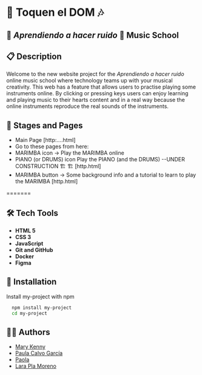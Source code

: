 #  🎹 Toquen el DOM 🎶


## 📀 _Aprendiendo a hacer ruido_ 📀   Music School


## 📋 Description

Welcome to the new website project for the _Aprendiendo a hacer ruido_ online music school where technology teams up with your musical creativity. This web has a feature that allows users to practise playing some instruments online. By clicking or pressing keys users can enjoy learning and playing music to their hearts content and in a real way because the online instruments reproduce the real sounds of the instruments.   


## 📄 Stages and Pages

- Main Page  [http:....html] 
- Go to these pages from here:
- MARIMBA icon →  Play the  MARIMBA online
- PIANO (or DRUMS) icon Play the PIANO (and the DRUMS) --UNDER CONSTRUCTION 🏗️ 🏗️ [http.html] 
- MARIMBA button →  Some background info and a tutorial to learn to play the MARIMBA  [http.html] 

  


=======
## 🛠 Tech Tools

- **HTML 5** 
- **CSS 3** 
- **JavaScript**
- **Git and GitHub**
- **Docker**
- **Figma**

## 🐳 Installation

Install my-project with npm

```bash
  npm install my-project
  cd my-project
```

## 👩‍💻 Authors

- [Mary Kenny](https://github.com/marykenny123)
- [Paula Calvo García](https://github.com/PCalvoGarcia)
- [Paola](https://github.com/PaolaAPL17)
- [Lara Pla Moreno](https://github.com/Lizar22)
